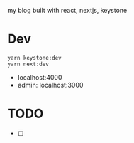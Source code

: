 my blog built with react, nextjs, keystone

# Dev
```shell
yarn keystone:dev
yarn next:dev
```
- localhost:4000
- admin: localhost:3000


# TODO
- [ ] 
